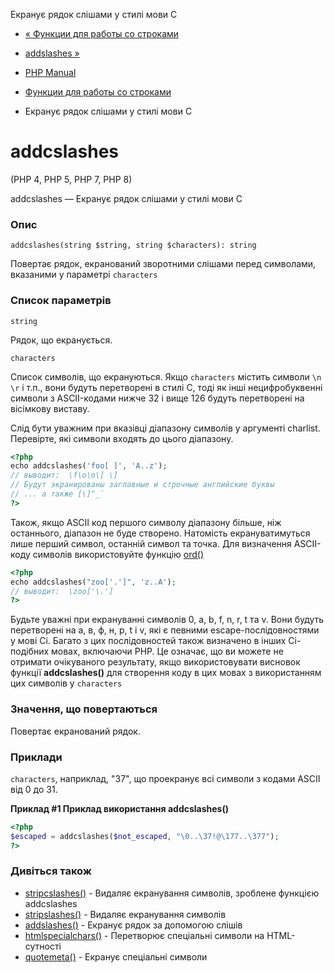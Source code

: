 Екранує рядок слішами у стилі мови C

-   [« Функции для работы со строками](ref.strings.html)
    
-   [addslashes »](function.addslashes.html)
    
-   [PHP Manual](index.html)
    
-   [Функции для работы со строками](ref.strings.html)
    
-   Екранує рядок слішами у стилі мови C
    

# addcslashes

(PHP 4, PHP 5, PHP 7, PHP 8)

addcslashes — Екранує рядок слішами у стилі мови C

### Опис

```methodsynopsis
addcslashes(string $string, string $characters): string
```

Повертає рядок, екранований зворотними слішами перед символами, вказаними у параметрі `characters`

### Список параметрів

`string`

Рядок, що екранується.

`characters`

Список символів, що екрануються. Якщо `characters` містить символи `\n` `\r` і т.п., вони будуть перетворені в стилі C, тоді як інші нецифробуквенні символи з ASCII-кодами нижче 32 і вище 126 будуть перетворені на вісімкову виставу.

Слід бути уважним при вказівці діапазону символів у аргументі charlist. Перевірте, які символи входять до цього діапазону.

```php
<?php
echo addcslashes('foo[ ]', 'A..z');
// выводит:  \f\o\o\[ \]
// Будут экранированы заглавные и строчные английские буквы
// ... а также [\]^_`
?>
```

Також, якщо ASCII код першого символу діапазону більше, ніж останнього, діапазон не буде створено. Натомість екрануватимуться лише перший символ, останній символ та точка. Для визначення ASCII-коду символів використовуйте функцію [ord()](function.ord.html)

```php
<?php
echo addcslashes("zoo['.']", 'z..A');
// выводит:  \zoo['\.']
?>
```

Будьте уважні при екрануванні символів 0, a, b, f, n, r, t та v. Вони будуть перетворені на а, в, ф, н, р, t і v, які є певними escape-послідовностями у мові Сі. Багато з цих послідовностей також визначено в інших Сі-подібних мовах, включаючи PHP. Це означає, що ви можете не отримати очікуваного результату, якщо використовувати висновок функції **addcslashes()** для створення коду в цих мовах з використанням цих символів у `characters`

### Значення, що повертаються

Повертає екранований рядок.

### Приклади

`characters`, наприклад, "37", що проекранує всі символи з кодами ASCII від 0 до 31.

**Приклад #1 Приклад використання **addcslashes()****

```php
<?php
$escaped = addcslashes($not_escaped, "\0..\37!@\177..\377");
?>
```

### Дивіться також

-   [stripcslashes()](function.stripcslashes.html) - Видаляє екранування символів, зроблене функцією addcslashes
-   [stripslashes()](function.stripslashes.html) - Видаляє екранування символів
-   [addslashes()](function.addslashes.html) - Екранує рядок за допомогою слішів
-   [htmlspecialchars()](function.htmlspecialchars.html) - Перетворює спеціальні символи на HTML-сутності
-   [quotemeta()](function.quotemeta.html) - Екранує спеціальні символи